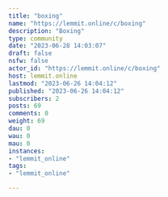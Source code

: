 ```yaml
---
title: "boxing" 
name: "https://lemmit.online/c/boxing"
description: "Boxing"
type: community
date: "2023-06-28 14:03:07"
draft: false
nsfw: false
actor_id: "https://lemmit.online/c/boxing"
host: lemmit.online
lastmod: "2023-06-26 14:04:12"
published: "2023-06-26 14:04:12"
subscribers: 2
posts: 69
comments: 0
weight: 69
dau: 0
wau: 0
mau: 0
instances:
- "lemmit_online"
tags: 
- "lemmit_online"

---
```

